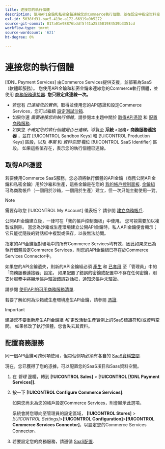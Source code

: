 ```yaml
---
title: 連接您的執行個體
description: 使用API金鑰和私密金鑰連線您的Commerce執行個體，並在設定中指定資料空間。
exl-id: 5038fd31-bac5-419e-a172-66919a9b5272
source-git-commit: 817a01e98876bddf5f41a253501984539b3351cd
workflow-type: tm+mt
source-wordcount: '621'
ht-degree: 0%

---
```


# 連接您的執行個體

[!DNL Payment Services] 由Commerce Services提供支援，並部署為SaaS（軟體即服務）。 您使用API金鑰和私密金鑰來連線您的Commerce執行個體，並使用 [商務服務連接器](https://experienceleague.adobe.com/docs/commerce-merchant-services/user-guides/saas.html). **您只設定此連線一次。**

* 若您有 *已連接您的實例*，取得並使用您的API憑證和設定Commerce Services，您可以繼續 [設定測試沙箱](https://experienceleague.adobe.com/docs/commerce-merchant-services/payment-services/get-started/sandbox.html).
* 如果你還 *需要連接您的執行個體*，請參閱本主題中關於 [取得API憑證](#obtain-api-credentials) 和 [配置商務服務](#configure-commerce-services).
* 如果您 *不確定您的執行個體是否已連線*，導覽至 **系統** >服務> **商務服務連接器** ，並在 [!UICONTROL Sandbox Keys] 和 [!UICONTROL Production Keys] 區段，以及 *專案* 和 *資料空間* 欄位 [!UICONTROL SaaS Identifier] 區段。 如果這些值存在，表示您的執行個體已連線。

## 取得API憑證

若要使用Commerce SaaS服務，您必須將執行個體的API金鑰（商務公開API金鑰和私密金鑰）用於沙箱和生產，這些金鑰是在您的 [我的帳戶控制面板](https://account.magento.com/customer/account/login). [金鑰組](https://docs.magento.com/user-guide/configuration/services/saas.html) 可為商務帳戶（一個用於沙箱，一個用於生產）建立，但一次只能主動使用一對。

>[!NOTE]
>
>需要存取您 [!UICONTROL My Account] 儀表板？ 請參閱 [建立商務帳戶](https://docs.magento.com/user-guide/magento/magento-account-create.html).

公開API金鑰建立後，一律可在「我的帳戶控制面板」中使用。 您可視需要加以複製或刪除。 當您為沙箱或生產環境建立公開API金鑰時，私人API金鑰便會顯示；它只能從隨後的對話框中複製或保存，以後無法訪問。

指定的API金鑰組對環境中的所有Commerce Services均有效，因此如果您已為執行個體設定Commerce Services，則您的API金鑰組已存在於Commerce Services Connector中。

如果您的API金鑰遺失，則新的API金鑰組必須 [產生](https://experienceleague.adobe.com/docs/commerce-merchant-services/payment-services/get-started/connect.html#generate-an-api-key-and-private-key) 和 [已套用](https://experienceleague.adobe.com/docs/commerce-merchant-services/payment-services/get-started/connect.html#configure-saas-project) 至「管理員」中的「商務服務連接器」設定。 如果配置了錯誤的密鑰或配置中不存在任何密鑰，則支付服務中將顯示帳戶驗證錯誤對話框，通知您帳戶未驗證。

請參閱 [使用API的可用商務服務清單](https://docs.magento.com/user-guide/system/saas.html#available-services).

若要了解如何為沙箱或生產環境產生API金鑰，請參閱 [憑證](https://experienceleague.adobe.com/docs/commerce-merchant-services/user-guides/saas.html#apikey).

>[!IMPORTANT]
>建議您不要重新產生API金鑰組 *和* 更改活動生產實例上的SaaS標識符和/或資料空間。 如果修改了執行個體，您會失去其資料。

## 配置商務服務

同一個API金鑰可跨例項使用，但每個例項必須有各自的 [SaaS資料空間](https://experienceleague.adobe.com/docs/commerce-merchant-services/user-guides/saas.html#saasenv).

現在，您已獲得了您的憑據，可以配置您的SaaS項目和Saas資料空間。

1. 在 _管理_ 邊欄，轉到 **[!UICONTROL Sales]** > **[!UICONTROL [!DNL Payment Services]]**.
1. 按一下 **[!UICONTROL Configure Commerce Services]**.

   如果您尚未為您的帳戶設定Commerce Services，則會顯示此選項。

   系統會將您導向至管理員的設定區域， **[!UICONTROL Stores]** > _[!UICONTROL Settings]_>**[!UICONTROL Configuration]**>**[!UICONTROL Commerce Services Connector]**，以設定您的Commerce Services Connector。

1. 若要設定您的商務服務，請遵循 [SaaS配置](https://experienceleague.adobe.com/docs/commerce-merchant-services/user-guides/integration-services/saas.html#saasenv).
